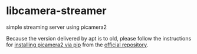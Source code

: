 # libcamera-streamer
simple streaming server using picamera2

Because the version delivered by apt is to old, please follow the instructions for [installing picamera2 via pip](https://github.com/raspberrypi/picamera2#installation-using-pip) from the [official repository](https://github.com/raspberrypi/picamera2).
